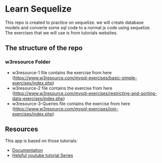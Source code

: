 # Learn Sequelize
This repo is created to practice on sequelize. we will create database models and converte some sql code to a normal js code using sequelize. The exercises that we will use is from tutorials websites.

## The structure of the repo
### w3resource Folder
* w3resource-1 file contains the exercise from here (https://www.w3resource.com/mysql-exercises/basic-simple-exercises/index.php)
* w3resource-2 file contains the exercise from here (https://www.w3resource.com/mysql-exercises/restricting-and-sorting-data-exercises/index.php)
* w3resource-3-Queries file contains the exercise from here (https://www.w3resource.com/mysql-exercises/join-exercises/index.php)



## Resources
This app is based on those tutorials:
* [Documentation](https://sequelize.org/docs/v6/)
* [Helpful youtube tutorial Series](https://www.youtube.com/playlist?list=PLkqiWyX-_Lov8qmMOVn4SEQwr9yOjNn3f)
